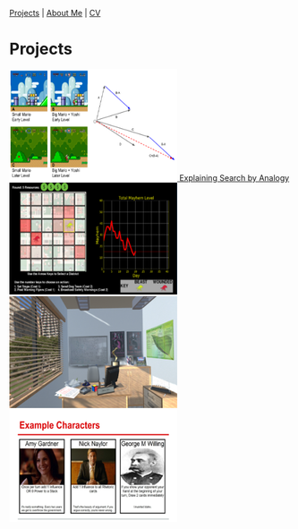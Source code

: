[Projects](index.html) | [About Me](bio.html) | [CV](CV.html) 

# Projects


  <div class="my-slideshow">
  
   <div>
  
   <a href="Analogy.html">
    <img src="Analogy.png" alt="Search by Analogy" width="300" height="200">
    Explaining Search by Analogy
   </a>
  
  </div>
  
  <div>
  
  <a href="CMG.html">
    <img src="crimegame.png" alt="Crime Metaphor Game" width="300" height="200">
  </a>
  
  </div>
  
  <div>
  
  <a href="STEM_VR.html">
    <img src="STEM_VR.png" alt="STEM VR" width="300" height="200">
  </a>
  
  </div>
  
  <div>
  
  <a href="K_Street.html">
   <img src="kstreet.png" alt="K Street Card Game" width="300" height="200">
  </a>
  
  </div>
  
  </div>



